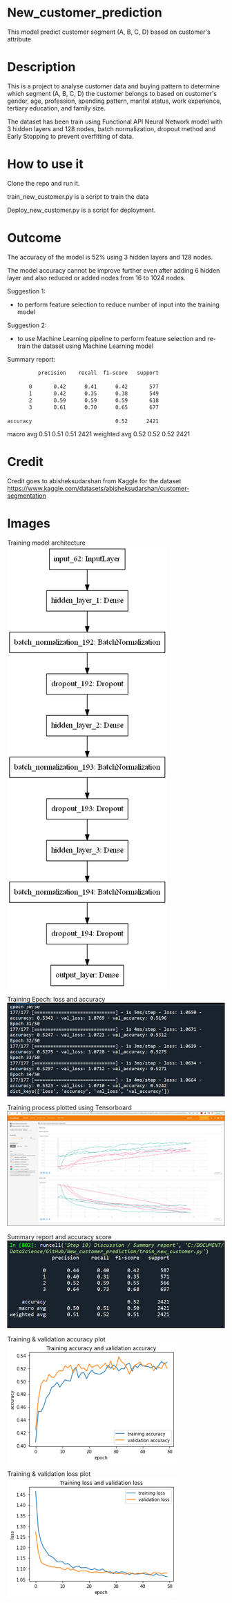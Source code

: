 
 # New_customer_prediction
 This model predict customer segment (A, B, C, D) based on customer's attribute


# Description
This is a project to analyse customer data and buying pattern to determine which segment (A, B, C, D) the customer belongs to based on customer's gender, age, profession, spending pattern, marital status, work experience, tertiary education, and family size. 

The dataset has been train using Functional API Neural Network model with 3 hidden layers and 128 nodes, batch normalization, dropout method and Early Stopping to prevent overfitting of data.


# How to use it
Clone the repo and run it.

train_new_customer.py is a script to train the data

Deploy_new_customer.py is a script for deployment.

# Outcome

The accuracy of the model is 52% using 3 hidden layers and 128 nodes.

The model accuracy cannot be improve further even after adding 6 hidden layer and also reduced or added nodes from 16 to 1024 nodes.


Suggestion 1: 
- to perform feature selection to reduce number of input into the training model

Suggestion 2: 
- to use Machine Learning pipeline to perform feature selection and re-train the dataset using Machine Learning model


Summary report:


              precision    recall  f1-score   support

           0       0.42      0.41      0.42       577
           1       0.42      0.35      0.38       549
           2       0.59      0.59      0.59       618
           3       0.61      0.70      0.65       677

    accuracy                           0.52      2421
   macro avg       0.51      0.51      0.51      2421
weighted avg       0.52      0.52      0.52      2421



# Credit
Credit goes to abisheksudarshan from Kaggle for the dataset
https://www.kaggle.com/datasets/abisheksudarshan/customer-segmentation


# Images

Training model architecture
![image](image/model.png)


Training Epoch: loss and accuracy
![image](image/training_epoch_loss_accuracy.png)



Training process plotted using Tensorboard
![image](image/tensorboard.png)



Summary report and accuracy score
![image](image/Summary_report.png)


Training & validation accuracy plot
![image](image/training_accuracy.png)


Training & validation loss plot
![image](image/training_loss.png)

